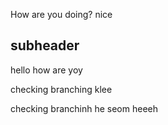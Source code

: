 How are you doing?
nice

## subheader
hello how are yoy

checking branching
klee

checking branchinh he seom
heeeh
